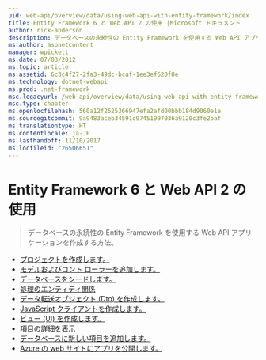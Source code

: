 ```yaml
---
uid: web-api/overview/data/using-web-api-with-entity-framework/index
title: Entity Framework 6 と Web API 2 の使用 |Microsoft ドキュメント
author: rick-anderson
description: データベースの永続性の Entity Framework を使用する Web API アプリケーションを作成する方法。
ms.author: aspnetcontent
manager: wpickett
ms.date: 07/03/2012
ms.topic: article
ms.assetid: 6c3c4f27-2fa3-49dc-bcaf-1ee3ef620f8e
ms.technology: dotnet-webapi
ms.prod: .net-framework
msc.legacyurl: /web-api/overview/data/using-web-api-with-entity-framework
msc.type: chapter
ms.openlocfilehash: 560a12f2625366947efa2afd00bbb184d9060e1e
ms.sourcegitcommit: 9a9483aceb34591c97451997036a9120c3fe2baf
ms.translationtype: HT
ms.contentlocale: ja-JP
ms.lasthandoff: 11/10/2017
ms.locfileid: "26506651"
---
```

<a name="using-web-api-2-with-entity-framework-6"></a>Entity Framework 6 と Web API 2 の使用
====================
> データベースの永続性の Entity Framework を使用する Web API アプリケーションを作成する方法。


- [プロジェクトを作成します。](part-1.md)
- [モデルおよびコント ローラーを追加します。](part-2.md)
- [データベースをシードします。](part-3.md)
- [処理のエンティティ関係](part-4.md)
- [データ転送オブジェクト (Dto) を作成します。](part-5.md)
- [JavaScript クライアントを作成します。](part-6.md)
- [ビュー (UI) を作成します。](part-7.md)
- [項目の詳細を表示](part-8.md)
- [データベースに新しい項目を追加します。](part-9.md)
- [Azure の web サイトにアプリを公開します。](part-10.md)

